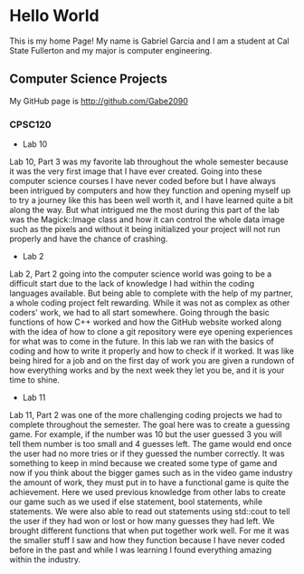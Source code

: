 # Hello World

This is my home Page! My name is Gabriel Garcia and I am a student at Cal State Fullerton and my major is computer engineering. 

## Computer Science Projects 

My GitHub page is http://github.com/Gabe2090

### CPSC120

* Lab 10 

Lab 10, Part 3 was my favorite lab throughout the whole semester because it was the very first image that I have ever created. Going into these computer science courses I have never coded before but I have always been intrigued by computers and how they function and opening myself up to try a journey like this has been well worth it, and I have learned quite a bit along the way. But what intrigued me the most during this part of the lab was the Magick::Image class and how it can control the whole data image such as the pixels and without it being initialized your project will not run properly and have the chance of crashing.  

* Lab 2  

Lab 2, Part 2 going into the computer science world was going to be a difficult start due to the lack of knowledge I had within the coding languages available. But being able to complete with the help of my partner, a whole coding project felt rewarding. While it was not as complex as other coders' work, we had to all start somewhere. Going through the basic functions of how C++ worked and how the GitHub website worked along with the idea of how to clone a git repository were eye opening experiences for what was to come in the future. In this lab we ran with the basics of coding and how to write it properly and how to check if it worked. It was like being hired for a job and on the first day of work you are given a rundown of how everything works and by the next week they let you be, and it is your time to shine. 

* Lab 11 

Lab 11, Part 2 was one of the more challenging coding projects we had to complete throughout the semester. The goal here was to create a guessing game. For example, if the number was 10 but the user guessed 3 you will tell them number is too small and 4 guesses left. The game would end once the user had no more tries or if they guessed the number correctly. It was something to keep in mind because we created some type of game and now if you think about the bigger games such as in the video game industry the amount of work, they must put in to have a functional game is quite the achievement. Here we used previous knowledge from other labs to create our game such as we used if else statement, bool statements, while statements. We were also able to read out statements using std::cout to tell the user if they had won or lost or how many guesses they had left. We brought different functions that when put together work well. For me it was the smaller stuff I saw and how they function because I have never coded before in the past and while I was learning I found everything amazing within the industry.  